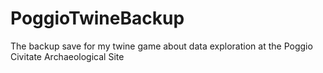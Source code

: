# PoggioTwineBackup
The backup save for my twine game about data exploration at the Poggio Civitate Archaeological Site
